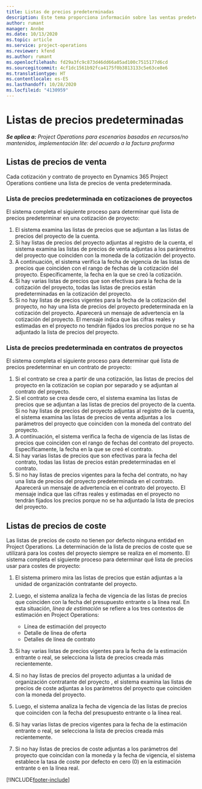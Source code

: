 ```yaml
---
title: Listas de precios predeterminadas
description: Este tema proporciona información sobre las ventas predeterminadas y listas de precio de costes en Project Operations.
author: rumant
manager: Annbe
ms.date: 10/13/2020
ms.topic: article
ms.service: project-operations
ms.reviewer: kfend
ms.author: rumant
ms.openlocfilehash: fd29a3fc9c873d46dd66a05ad100c7515177d6cd
ms.sourcegitcommit: 4cf1dc1561b92fca4175f0b3813133c5e63ce8e6
ms.translationtype: HT
ms.contentlocale: es-ES
ms.lasthandoff: 10/28/2020
ms.locfileid: "4130959"
---
```

# <a name="default-price-lists"></a>Listas de precios predeterminadas

_**Se aplica a:** Project Operations para escenarios basados en recursos/no mantenidos, implementación lite: del acuerdo a la factura proforma_

## <a name="sales-price-lists"></a>Listas de precios de venta

Cada cotización y contrato de proyecto en Dynamics 365 Project Operations contiene una lista de precios de venta predeterminada. 

### <a name="price-list-default-on-project-quotes"></a>Lista de precios predeterminada en cotizaciones de proyectos
El sistema completa el siguiente proceso para determinar qué lista de precios predeterminar en una cotización de proyecto:

1. El sistema examina las listas de precios que se adjuntan a las listas de precios del proyecto de la cuenta. 
2. Si hay listas de precios del proyecto adjuntas al registro de la cuenta, el sistema examina las listas de precios de venta adjuntas a los parámetros del proyecto que coinciden con la moneda de la cotización del proyecto.
3. A continuación, el sistema verifica la fecha de vigencia de las listas de precios que coinciden con el rango de fechas de la cotización del proyecto. Específicamente, la fecha en la que se creó la cotización.
4. Si hay varias listas de precios que son efectivas para la fecha de la cotización del proyecto, todas las listas de precios están predeterminadas en la cotización del proyecto.
5. Si no hay listas de precios vigentes para la fecha de la cotización del proyecto, no hay una lista de precios del proyecto predeterminada en la cotización del proyecto. Aparecerá un mensaje de advertencia en la cotización del proyecto. El mensaje indica que las cifras reales y estimadas en el proyecto no tendrán fijados los precios porque no se ha adjuntado la lista de precios del proyecto.

### <a name="price-list-default-on-project-contracts"></a>Lista de precios predeterminada en contratos de proyectos 
El sistema completa el siguiente proceso para determinar qué lista de precios predeterminar en un contrato de proyecto:

1. Si el contrato se crea a partir de una cotización, las listas de precios del proyecto en la cotización se copian por separado y se adjuntan al contrato del proyecto.
2. Si el contrato se crea desde cero, el sistema examina las listas de precios que se adjuntan a las listas de precios del proyecto de la cuenta. Si no hay listas de precios del proyecto adjuntas al registro de la cuenta, el sistema examina las listas de precios de venta adjuntas a los parámetros del proyecto que coinciden con la moneda del contrato del proyecto.
4. A continuación, el sistema verifica la fecha de vigencia de las listas de precios que coinciden con el rango de fechas del contrato del proyecto. Específicamente, la fecha en la que se creó el contrato.
5. Si hay varias listas de precios que son efectivas para la fecha del contrato, todas las listas de precios están predeterminadas en el contrato.
6. Si no hay listas de precios vigentes para la fecha del contrato, no hay una lista de precios del proyecto predeterminada en el contrato. Aparecerá un mensaje de advertencia en el contrato del proyecto. El mensaje indica que las cifras reales y estimadas en el proyecto no tendrán fijados los precios porque no se ha adjuntado la lista de precios del proyecto.

## <a name="cost-price-lists"></a>Listas de precios de coste

Las listas de precios de costo no tienen por defecto ninguna entidad en Project Operations. La determinación de la lista de precios de coste que se utilizará para los costes del proyecto siempre se realiza en el momento. El sistema completa el siguiente proceso para determinar qué lista de precios usar para costes de proyecto:

1. El sistema primero mira las listas de precios que están adjuntas a la unidad de organización contratante del proyecto.
2. Luego, el sistema analiza la fecha de vigencia de las listas de precios que coinciden con la fecha del presupuesto entrante o la línea real. En esta situación, *línea de estimación* se refiere a los tres contextos de estimación en Project Operations:

    - Línea de estimación del proyecto
    - Detalle de línea de oferta
    - Detalles de línea de contrato
  
3. Si hay varias listas de precios vigentes para la fecha de la estimación entrante o real, se selecciona la lista de precios creada más recientemente.
4. Si no hay listas de precios del proyecto adjuntas a la unidad de organización contratante del proyecto , el sistema examina las listas de precios de coste adjuntas a los parámetros del proyecto que coinciden con la moneda del proyecto.
5. Luego, el sistema analiza la fecha de vigencia de las listas de precios que coinciden con la fecha del presupuesto entrante o la línea real. 
6. Si hay varias listas de precios vigentes para la fecha de la estimación entrante o real, se selecciona la lista de precios creada más recientemente.
7. Si no hay listas de precios de coste adjuntas a los parámetros del proyecto que coincidan con la moneda y la fecha de vigencia, el sistema establece la tasa de coste por defecto en cero (0) en la estimación entrante o en la línea real.


[!INCLUDE[footer-include](../includes/footer-banner.md)]